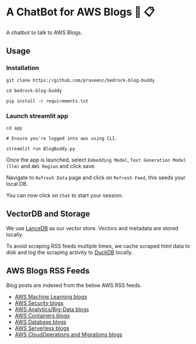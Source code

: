# A ChatBot for AWS Blogs 🤖 📋

A chatbot to talk to AWS Blogs.

## Usage

### Installation

```shell
git clone https://github.com/praveenc/bedrock-blog-buddy
```

```shell
cd bedrock-blog-buddy

pip install -r requirements.txt
```

### Launch streamlit app

```shell
cd app

# Ensure you're logged into aws using CLI.

streamlit run BlogBuddy.py
```

Once the app is launched, select `Embedding Model`, `Text Generation Model (llm)` and `AWS Region` and click save.

Navigate to `Refresh Data` page and click on `Refresh Feed`, this seeds your local DB.

You can now click on `Chat` to start your session.

## VectorDB and Storage

We use [LanceDB](https://lancedb.com/) as our vector store. Vectors and metadata are stored locally.

To avoid scraping RSS feeds multiple times, we cache scraped html data to disk and log the scraping activity to [DuckDB](https://duckdb.org/docs/guides/python/install) locally.

## AWS Blogs RSS Feeds

Blog posts are indexed from the below AWS RSS feeds.

- [AWS Machine Learning blogs](https://aws.amazon.com/blogs/machine-learning/feed/)
- [AWS Security blogs](https://aws.amazon.com/blogs/security/feed)
- [AWS Analytics/Big-Data blogs](https://aws.amazon.com/blogs/big-data/feed/)
- [AWS Containers blogs](https://aws.amazon.com/blogs/containers/feed/)
- [AWS Database blogs](https://aws.amazon.com/blogs/databases/feed/)
- [AWS Serverless blogs](https://aws.amazon.com/blogs/compute/tag/serverless/feed/)
- [AWS CloudOperations and Migrations blogs](https://aws.amazon.com/blogs/mt/feed/)